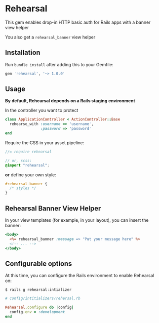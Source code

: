 # Rehearsal

This gem enables drop-in HTTP basic auth for Rails apps with a banner view helper

You also get a `rehearsal_banner` view helper

## Installation

Run `bundle install` after adding this to your Gemfile:

```ruby
gem 'rehearsal', '~> 1.0.0'
```

## Usage

**By default, Rehearsal depends on a Rails staging environment**

In the controller you want to protect

```ruby
class ApplicationController < ActionController::Base
  rehearse_with :username => 'username',
                :password => 'password'
end
```

Require the CSS in your asset pipeline:

```scss
//= require rehearsal

// or, scss:
@import "rehearsal";
```

**or** define your own style:

```css
#rehearsal-banner {
  /* styles */
}
```

## Rehearsal Banner View Helper

In your view templates (for example, in your layout), you can insert the banner:

```html.erb
<body>
  <%= rehearsal_banner :message => "Put your message here" %>
  <!-- ... -->
</body>
```

## Configurable options

At this time, you can configure the Rails environment to enable Rehearsal on:

```
$ rails g rehearsal:intializer
```

```ruby
# config/intitializers/rehersal.rb

Rehearsal.configure do |config|
  config.env = :development
end
```
